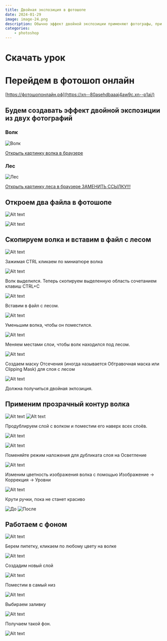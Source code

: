 ```yaml
---
title: Двойная экспозиция в фотошопе
date: 2024-01-29
image: image-24.png
description: Обычно эффект двойной экспозиции применяют фотографы, при этом ничего не используя, кроме своего фотоаппарата, с помощью которого они объединяют две различные фотографии, чтобы создать абстрактное и сюрреалистичное изображение. Тем не менее, мы также можем воспроизвести данный эффект в программе Photoshop, что даст нам дополнительные возможности для проведения коррекции и создания эффекта. Выполняя пошагово данный урок, вы самостоятельно создадите эффект двойной экспозиции. Мы совместим вместе две фотографии, используя обтравочные маски и технику работы с масками.
categories:
    - photoshop
---
```


# Скачать урок

# Перейдем в фотошоп онлайн

[https://фотошопонлайн.рф](https://xn--80asehdbaaaj4aw9c.xn--p1ai/)

## Будем создавать эффект двойной экспозиции из двух фотографий

### Волк

![Волк](image.png)

[Открыть картинку волка в браузере](https://cdn131.picsart.com/282175409010211.png)

### Лес

![Лес](forest.jpg)

[Открыть картинку леса в браузере ЗАМЕНИТЬ ССЫЛКУ!!!](https://lencodigitexer.github.io/p/замена-лица-в-фотошопе/forest.jpg)

## Откроем два файла в фотошопе

![Alt text](image-1.png)

![Alt text](image-2.png)

## Скопируем волка и вставим в файл с лесом

![Alt text](image-3.png)

Зажимая CTRL кликаем по миниатюре волка

![Alt text](image-4.png)

Волк выделился. Теперь скопируем выделенную область сочетанием клавиш CTRL+C

![Alt text](image-5.png)

Вставим в файл с лесом.

![Alt text](image-8.png)

Уменьшим волка, чтобы он поместился.

![Alt text](image-7.png)

Меняем местами слои, чтобы волк находился под лесом.

![Alt text](image-9.png)

Создаем маску Отсечения (иногда называется Обтравочная маска или Clipping Mask) для слоя с лесом

![Alt text](image-10.png)

Должна получиться двойная экпозиция.

## Применим прозрачный контур волка

![Alt text](image-11.png)
![Alt text](image-12.png)

Продублируем слой с волком и поместим его наверх всех слоёв.

![Alt text](image-13.png)

![Alt text](image-14.png)

Поменяйте режим наложения для дубликата слоя на Осветление

![Alt text](image-15.png)

Изменим цветность изображения волка с помощью  Изображение -> Коррекция -> Уровни

![Alt text](image-16.png)

Крути ручки, пока не станет красиво

![До](image-17.png) ![После](image-18.png)

## Работаем с фоном

![Alt text](image-19.png)

Берем пипетку, кликаем по любому цвету на волке

![Alt text](image-20.png)

Создадим новый слой

![Alt text](image-21.png)

Поместим в самый низ

![Alt text](image-22.png)

Выбираем заливку

![Alt text](image-23.png)

Получаем такой фон.

![Alt text](image-24.png)